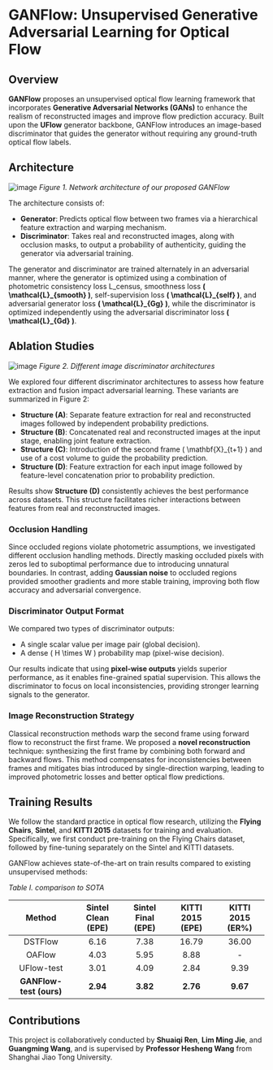 
# GANFlow: Unsupervised Generative Adversarial Learning for Optical Flow

## Overview
**GANFlow** proposes an unsupervised optical flow learning framework that incorporates **Generative Adversarial Networks (GANs)** to enhance the realism of reconstructed images and improve flow prediction accuracy. Built upon the **UFlow** generator backbone, GANFlow introduces an image-based discriminator that guides the generator without requiring any ground-truth optical flow labels.

## Architecture
![image](https://github.com/user-attachments/assets/d4a966a0-f510-4451-af5b-3f9c0fe64d5c)
*Figure 1. Network architecture of our proposed GANFlow*

The architecture consists of:
- **Generator**: Predicts optical flow between two frames via a hierarchical feature extraction and warping mechanism.
- **Discriminator**: Takes real and reconstructed images, along with occlusion masks, to output a probability of authenticity, guiding the generator via adversarial training.

The generator and discriminator are trained alternately in an adversarial manner, where the generator is optimized using a combination of photometric consistency loss L_census, smoothness loss **\( \mathcal{L}_{smooth} \)**, self-supervision loss **\( \mathcal{L}_{self} \)**, and adversarial generator loss **\( \mathcal{L}_{Gg} \)**, while the discriminator is optimized independently using the adversarial discriminator loss **\( \mathcal{L}_{Gd} \)**.


## Ablation Studies
![image](https://github.com/user-attachments/assets/38229fac-1b0b-4a1b-b000-a773a68c07ff)
*Figure 2. Different image discriminator architectures*

We explored four different discriminator architectures to assess how feature extraction and fusion impact adversarial learning. These variants are summarized in Figure 2:
- **Structure (A)**: Separate feature extraction for real and reconstructed images followed by independent probability predictions.
- **Structure (B)**: Concatenated real and reconstructed images at the input stage, enabling joint feature extraction.
- **Structure (C)**: Introduction of the second frame \( \mathbf{X}_{t+1} \) and use of a cost volume to guide the probability prediction.
- **Structure (D)**: Feature extraction for each input image followed by feature-level concatenation prior to probability prediction.

Results show **Structure (D)** consistently achieves the best performance across datasets. This structure facilitates richer interactions between features from real and reconstructed images.

### Occlusion Handling

Since occluded regions violate photometric assumptions, we investigated different occlusion handling methods. Directly masking occluded pixels with zeros led to suboptimal performance due to introducing unnatural boundaries. In contrast, adding **Gaussian noise** to occluded regions provided smoother gradients and more stable training, improving both flow accuracy and adversarial convergence.

### Discriminator Output Format

We compared two types of discriminator outputs:
- A single scalar value per image pair (global decision).
- A dense \( H \times W \) probability map (pixel-wise decision).

Our results indicate that using **pixel-wise outputs** yields superior performance, as it enables fine-grained spatial supervision. This allows the discriminator to focus on local inconsistencies, providing stronger learning signals to the generator.

### Image Reconstruction Strategy

Classical reconstruction methods warp the second frame using forward flow to reconstruct the first frame. We proposed a **novel reconstruction** technique: synthesizing the first frame by combining both forward and backward flows. This method compensates for inconsistencies between frames and mitigates bias introduced by single-direction warping, leading to improved photometric losses and better optical flow predictions.



## Training Results
We follow the standard practice in optical flow research, utilizing the **Flying Chairs**, **Sintel**, and **KITTI 2015** datasets for training and evaluation. Specifically, we first conduct pre-training on the Flying Chairs dataset, followed by fine-tuning separately on the Sintel and KITTI datasets.

GANFlow achieves state-of-the-art on train results compared to existing unsupervised methods:

*Table I. comparison to SOTA*

| Method | Sintel Clean (EPE) | Sintel Final (EPE) | KITTI 2015 (EPE) | KITTI 2015 (ER%) |
|:------:|:------------------:|:-----------------:|:----------------:|:---------------:|
| DSTFlow | 6.16 | 7.38 | 16.79 | 36.00 |
| OAFlow  | 4.03 | 5.95 | 8.88 | - |
| UFlow-test  | 3.01 | 4.09 | 2.84 | 9.39 |
| **GANFlow-test (ours)** | **2.94** | **3.82** | **2.76** | **9.67** |



## Contributions
This project is collaboratively conducted by **Shuaiqi Ren**, **Lim Ming Jie**, and **Guangming Wang**,  and is supervised by **Professor Hesheng Wang** from Shanghai Jiao Tong University.
